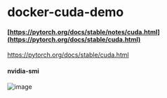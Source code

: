 # docker-cuda-demo

#### [https://pytorch.org/docs/stable/notes/cuda.html](https://pytorch.org/docs/stable/cuda.html)

https://pytorch.org/docs/stable/cuda.html


#### nvidia-smi
![image](https://user-images.githubusercontent.com/39177230/111907953-545a6280-8a92-11eb-9cbe-855fe194b9de.png)
